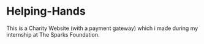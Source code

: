 # Helping-Hands
This is a Charity Website (with a payment gateway) which i made during my internship at The Sparks Foundation.
